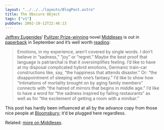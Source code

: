 ```yaml
---
layout: "../../../layouts/BlogPost.astro"
title: The Obscure Object
tags: ["v1"]
pubDate: 2002-10-12T22:46:13
---
```


[Jeffrey Eugenides][1]&#8216; [Pulitzer Prize-winning][2] novel [Middlesex][3] is out in [paperback][4] in September and it&#8217;s well worth [reading][5]:

> Emotions, in my experience, aren&#8217;t covered by single words. I don&#8217;t believe in &#8220;sadness,&#8221; &#8220;joy&#8221; or &#8220;regret.&#8221; Maybe the best proof that language is patriarchal is that it oversimplifies feeling. I&#8217;d like to have at my disposal complicated hybrid emotions, Germanic train-car constructions like, say, &#8220;the happiness that attends disaster.&#8221; Or: &#8220;the disappointment of sleeping with one&#8217;s fantasy.&#8221; I&#8217;d like to show how &#8220;intimations of mortality brought on by aging family members&#8221; connects with &#8220;the hatred of mirrors that begins in middle age.&#8221; I&#8217;d like to have a word for &#8220;the sadness inspired by failing restaurants&#8221; as well as for &#8220;the excitement of getting a room with a minibar.&#8221;

This post has hardly been influenced at all by the advance copy from those nice people at [Bloomsbury][6]; it&#8217;d be plugged here regardless.

Related: [more on Middlesex][7].

[1]: http://www.jeffreyeugenides.com/
[2]: http://www.pulitzer.org/year/2003/fiction/ "The Pulitzer Prize Winners 2003: Fiction"
[3]: http://www.amazon.co.uk/exec/obidos/ASIN/0747560234/ohsky "Amazon.co.uk: Jeffrey Eugenides' Middlesex (hardcover)"
[4]: http://www.amazon.co.uk/exec/obidos/ASIN/0747561621/ohsky "Amazon.co.uk: Jeffrey Eugenides' Middlesex (paperback)"
[5]: http://www.bloomsburymagazine.com/Authors/microsite.asp?id=214&section=1&aid=472 "Bloomsbury: 'Home movies' - an extract from Middlesex"
[6]: http://www.bloomsbury.com/
[7]: http://anglepoised.com/weblog/entry/000233/ "anglepoised: Clouds Up"
